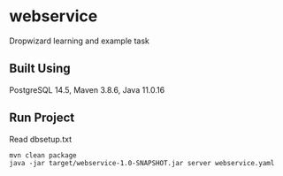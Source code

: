 # webservice
Dropwizard learning and example task

## Built Using
PostgreSQL 14.5, Maven 3.8.6, Java 11.0.16

## Run Project
Read dbsetup.txt
```
mvn clean package
java -jar target/webservice-1.0-SNAPSHOT.jar server webservice.yaml
```